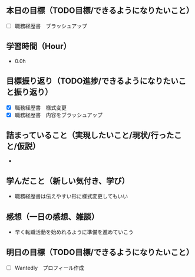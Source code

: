 ## 本日の目標（TODO目標/できるようになりたいこと）
- [ ] 職務経歴書　ブラッシュアップ
　
## 学習時間（Hour）
- 0.0h

## 目標振り返り（TODO進捗/できるようになりたいこと振り返り）
- [x] 職務経歴書　様式変更
- [x] 職務経歴書　内容をブラッシュアップ

##  詰まっていること（実現したいこと/現状/行ったこと/仮説）
-

## 学んだこと（新しい気付き、学び）
- 職務経歴書は伝えやすい形に様式変更してもいい

## 感想（一日の感想、雑談）
- 早く転職活動を始めれるように準備を進めていこう

## 明日の目標（TODO目標/できるようになりたいこと）
- [ ] Wantedly　プロフィール作成
